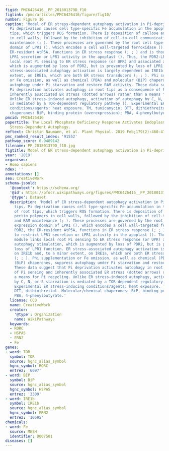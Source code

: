 ```yaml
---
figid: PMC6426416__PP_201801379D_f10
figlink: /pmc/articles/PMC6426416/figure/fig10/
number: Figure 10
caption: 'Model of ER stress-dependent autophagy activation in Pi-deprived root tips.
  Pi deprivation causes cell type-specific Fe accumulation in the apoplast of root
  tips, which triggers ROS formation. There is deposition of callose and pectin polymers
  in cell walls, followed by the inhibition of cell-to-cell communication and RAM
  maintenance (; ). These processes are governed by the root cell type-specific expression
  domain of LPR1 (), which encodes a cell wall-targeted ferroxidase (). PDR2, the
  ER-resident AtP5A, functions in ER stress response (; ; ) and is thought to restrict
  LPR1 secretion or LPR1 activity in the apoplast (). Thus, the PDR2-LPR1 module links
  local root Pi sensing to ER stress response (or UPR) and associated autophagy stimulation,
  which is augmented by loss of PDR2, but is prevented by loss of LPR1 function. ER
  stress-associated autophagy activation is largely dependent on IRE1b and, to a minor
  extent, on IRE1a, which are both ER stress transducers (; ; ). Phi supplementation
  or Fe omission, as well as chemical (PBA) and molecular (BiP) chaperones, suppress
  autophagy under Pi starvation and restore RAM activity. These data suggest that
  Pi deprivation activates autophagy in root tips as a consequence of Pi sensing and
  inherently associated ER stress (dotted arrows) rather than a means for Pi recycling.
  Unlike ER stress-induced autophagy, activation of autophagy by C, N, or S starvation
  is mediated by a TOR-dependent regulatory pathway (). Experimental ER stress-inducing
  conditions/agents: heat exposure. TM, tunicamycin; DTT, dithiothreitol. Molecular/chemical
  chaperones: BiP, binding protein (overexpression); PBA, 4-phenylbutyrate.'
pmcid: PMC6426416
papertitle: The Local Phosphate Deficiency Response Activates Endoplasmic Reticulum
  Stress-Dependent Autophagy.
reftext: Christin Naumann, et al. Plant Physiol. 2019 Feb;179(2):460-476.
pmc_ranked_result_index: '91552'
pathway_score: 0.9489142
filename: PP_201801379D_f10.jpg
figtitle: Model of ER stress-dependent autophagy activation in Pi-deprived root tips
year: '2019'
organisms:
- Homo sapiens
ndex: ''
annotations: []
seo: CreativeWork
schema-jsonld:
  '@context': https://schema.org/
  '@id': https://pfocr.wikipathways.org/figures/PMC6426416__PP_201801379D_f10.html
  '@type': Dataset
  description: 'Model of ER stress-dependent autophagy activation in Pi-deprived root
    tips. Pi deprivation causes cell type-specific Fe accumulation in the apoplast
    of root tips, which triggers ROS formation. There is deposition of callose and
    pectin polymers in cell walls, followed by the inhibition of cell-to-cell communication
    and RAM maintenance (; ). These processes are governed by the root cell type-specific
    expression domain of LPR1 (), which encodes a cell wall-targeted ferroxidase ().
    PDR2, the ER-resident AtP5A, functions in ER stress response (; ; ) and is thought
    to restrict LPR1 secretion or LPR1 activity in the apoplast (). Thus, the PDR2-LPR1
    module links local root Pi sensing to ER stress response (or UPR) and associated
    autophagy stimulation, which is augmented by loss of PDR2, but is prevented by
    loss of LPR1 function. ER stress-associated autophagy activation is largely dependent
    on IRE1b and, to a minor extent, on IRE1a, which are both ER stress transducers
    (; ; ). Phi supplementation or Fe omission, as well as chemical (PBA) and molecular
    (BiP) chaperones, suppress autophagy under Pi starvation and restore RAM activity.
    These data suggest that Pi deprivation activates autophagy in root tips as a consequence
    of Pi sensing and inherently associated ER stress (dotted arrows) rather than
    a means for Pi recycling. Unlike ER stress-induced autophagy, activation of autophagy
    by C, N, or S starvation is mediated by a TOR-dependent regulatory pathway ().
    Experimental ER stress-inducing conditions/agents: heat exposure. TM, tunicamycin;
    DTT, dithiothreitol. Molecular/chemical chaperones: BiP, binding protein (overexpression);
    PBA, 4-phenylbutyrate.'
  license: CC0
  name: CreativeWork
  creator:
    '@type': Organization
    name: WikiPathways
  keywords:
  - RORC
  - HSPA5
  - ERN2
  - Fe
genes:
- word: TOR
  symbol: TOR
  source: hgnc_alias_symbol
  hgnc_symbol: RORC
  entrez: '6097'
- word: BİP
  symbol: BiP
  source: hgnc_alias_symbol
  hgnc_symbol: HSPA5
  entrez: '3309'
- word: IRE1b
  symbol: IRE1b
  source: hgnc_alias_symbol
  hgnc_symbol: ERN2
  entrez: '10595'
chemicals:
- word: Fe
  source: MESH
  identifier: D007501
diseases: []
---
```

